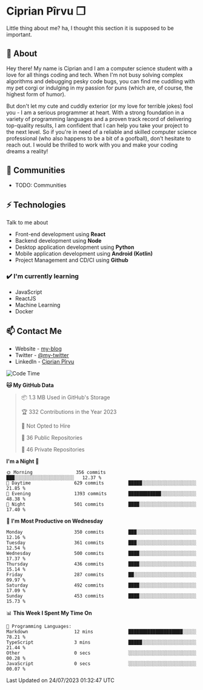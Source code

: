 # Ciprian Pîrvu ❐

Little thing about me? ha, I thought this section it is supposed to be important.

## 🧐 About

Hey there! My name is Ciprian and I am a computer science student with a love for all things coding and tech. When I'm not busy solving complex algorithms and debugging pesky code bugs, you can find me cuddling with my pet corgi or indulging in my passion for puns (which are, of course, the highest form of humor).

But don't let my cute and cuddly exterior (or my love for terrible jokes) fool you - I am a serious programmer at heart. With a strong foundation in a variety of programming languages and a proven track record of delivering top-quality results, I am confident that I can help you take your project to the next level. So if you're in need of a reliable and skilled computer science professional (who also happens to be a bit of a goofball), don't hesitate to reach out. I would be thrilled to work with you and make your coding dreams a reality!

## 👯 Communities

-   TODO: Communities

## ⚡ Technologies

Talk to me about

-   Front-end development using **React**
-   Backend development using **Node**
-   Desktop application development using **Python**
-   Mobile application development using **Android (Kotlin)**
-   Project Management and CD/CI using **Github**

### ✔️ I'm currently learning

-   JavaScript
-   ReactJS
-   Machine Learning
-   Docker

## 📫 Contact Me

-   Website - [my-blog]()
-   Twitter - [@my-twitter]()
-   LinkedIn - [Ciprian Pîrvu](https://www.linkedin.com/in/p%C3%AErvu-ciprian-cristian-4415991b1/)

<!--START_SECTION:waka-->
![Code Time](http://img.shields.io/badge/Code%20Time-1%2C785%20hrs%2050%20mins-blue)

**🐱 My GitHub Data** 

> 📦 1.3 MB Used in GitHub's Storage 
 > 
> 🏆 332 Contributions in the Year 2023
 > 
> 🚫 Not Opted to Hire
 > 
> 📜 36 Public Repositories 
 > 
> 🔑 46 Private Repositories 
 > 
**I'm a Night 🦉** 

```text
🌞 Morning                356 commits         ███░░░░░░░░░░░░░░░░░░░░░░   12.37 % 
🌆 Daytime                629 commits         █████░░░░░░░░░░░░░░░░░░░░   21.85 % 
🌃 Evening                1393 commits        ████████████░░░░░░░░░░░░░   48.38 % 
🌙 Night                  501 commits         ████░░░░░░░░░░░░░░░░░░░░░   17.40 % 
```
📅 **I'm Most Productive on Wednesday** 

```text
Monday                   350 commits         ███░░░░░░░░░░░░░░░░░░░░░░   12.16 % 
Tuesday                  361 commits         ███░░░░░░░░░░░░░░░░░░░░░░   12.54 % 
Wednesday                500 commits         ████░░░░░░░░░░░░░░░░░░░░░   17.37 % 
Thursday                 436 commits         ████░░░░░░░░░░░░░░░░░░░░░   15.14 % 
Friday                   287 commits         ██░░░░░░░░░░░░░░░░░░░░░░░   09.97 % 
Saturday                 492 commits         ████░░░░░░░░░░░░░░░░░░░░░   17.09 % 
Sunday                   453 commits         ████░░░░░░░░░░░░░░░░░░░░░   15.73 % 
```


📊 **This Week I Spent My Time On** 

```text
💬 Programming Languages: 
Markdown                 12 mins             ████████████████████░░░░░   78.21 % 
TypeScript               3 mins              █████░░░░░░░░░░░░░░░░░░░░   21.44 % 
Other                    0 secs              ░░░░░░░░░░░░░░░░░░░░░░░░░   00.28 % 
JavaScript               0 secs              ░░░░░░░░░░░░░░░░░░░░░░░░░   00.07 % 
```


 Last Updated on 24/07/2023 01:32:47 UTC
<!--END_SECTION:waka-->
